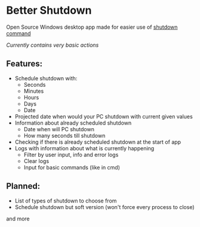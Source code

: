 # Better Shutdown  

Open Source Windows desktop app made for easier use of [shutdown command](https://learn.microsoft.com/en-us/windows-server/administration/windows-commands/shutdown)

*Currently contains very basic actions*

## Features:
- Schedule shutdown with:
  - Seconds
  - Minutes
  - Hours
  - Days
  - Date
- Projected date when would your PC shutdown with current given values
- Information about already scheduled shutdown
  - Date when will PC shutdown
  - How many seconds till shutdown
- Checking if there is already scheduled shutdown at the start of app
- Logs with information about what is currently happening
  - Filter by user input, info and error logs
  - Clear logs
  - Input for basic commands (like in cmd)

## Planned:
- List of types of shutdown to choose from
- Schedule shutdown but soft version (won't force every process to close)

and more
